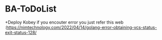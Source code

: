 # BA-ToDoList

+Deploy Kobey if you encouter error you just refer this web :https://nimtechnology.com/2022/04/14/golang-error-obtaining-vcs-status-exit-status-128/
